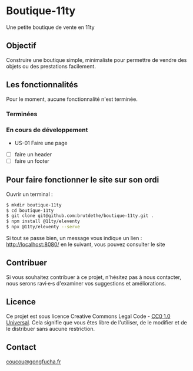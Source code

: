 # Boutique-11ty

Une petite boutique de vente en 11ty

## Objectif

Construire une boutique simple, minimaliste pour permettre de vendre des objets ou des prestations facilement.

## Les fonctionnalités

Pour le moment, aucune fonctionnalité n'est terminée.

### Terminées



### En cours de développement

- US-01 Faire une page
- [ ] faire un header
- [ ] faire un footer

## Pour faire fonctionner le site sur son ordi

Ouvrir un terminal :

``` bash
$ mkdir boutique-11ty
$ cd boutique-11ty
$ git clone git@github.com:brutdethe/boutique-11ty.git .
$ npm install @11ty/eleventy
$ npx @11ty/eleventy --serve 
```

Si tout se passe bien, un message vous indique un lien :  
[http://localhost:8080/](http://localhost:8080/)
en le suivant, vous pouvez consulter le site

## Contribuer

Si vous souhaitez contribuer à ce projet, n'hésitez pas à nous contacter, nous serons ravi·e·s d'examiner vos suggestions et améliorations.

## Licence

Ce projet est sous licence Creative Commons Legal Code - [CC0 1.0 Universal](./LICENSE). Cela signifie que vous êtes libre de l'utiliser, de le modifier et de le distribuer sans aucune restriction.

## Contact

[coucou@gongfucha.fr](mailto:coucou@gongfucha.fr)